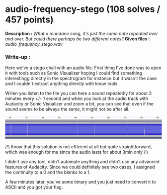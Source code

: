 # audio-frequency-stego (108 solves / 457 points)
**Description :** *What a mundane song, it's just the same note repeated over and over. But could there perhaps be two different notes?*
**Given files :** *audio_frequency_stego.wav*

### Write-up :
Here we've a stego chall with an audio file. First thing I've done was to open it with tools such as Sonic Visualizer hoping I could find something interestingg directly in the spectrogram for instance but it wasn't the case and I couldn't extract anything directly with know tools.

WHen you listen to the file you can here a sound repeatedly for about 3 minutes every +/- 1 second and when you look at the audio track with Audacity or Sonic Visualizer and zoom a bit, you can see that even if the sound seems to be always the same, it might not be after all.

![Audacity](audacity.png)

/!\ Know that this solution is not efficient at all but quite straightforward, which was enough for me since the audio lasts for about 3min only /!\

I didn't use any tool, didn't automate anything and didn't use any advanced features of Audacity. Since we could definitely see two cases, I assigned the continuity to a 0 and the blanks to a 1.

A few minutes later, you've some binary and you just need to convert it to ASCII and you got your flag.